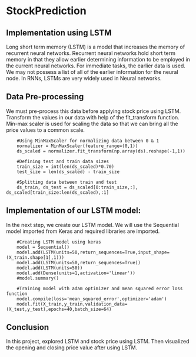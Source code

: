 # StockPrediction
## Implementation using LSTM
Long short term memory (LSTM) is a model that increases the memory of recurrent neural networks. Recurrent neural networks hold short term memory in that they allow earlier determining information to be employed in the current neural networks. For immediate tasks, the earlier data is used. We may not possess a list of all of the earlier information for the neural node. In RNNs, LSTMs are very widely used in Neural networks.

## Data Pre-processing
We must pre-process this data before applying stock price using LSTM. Transform the values in our data with help of the fit_transform function. Min-max scaler is used for scaling the data so that we can bring all the price values to a common scale.
```
    #Using MinMaxScaler for normalizing data between 0 & 1
    normalizer = MinMaxScaler(feature_range=(0,1))
    ds_scaled = normalizer.fit_transform(np.array(ds).reshape(-1,1))

    #Defining test and train data sizes
    train_size = int(len(ds_scaled)*0.70)
    test_size = len(ds_scaled) - train_size

    #Splitting data between train and test
    ds_train, ds_test = ds_scaled[0:train_size,:], ds_scaled[train_size:len(ds_scaled),:1]
```

## Implementation of our LSTM model:

In the next step, we create our LSTM model. We will use the Sequential model imported from Keras and required libraries are imported.
```
    #Creating LSTM model using keras
    model = Sequential()
    model.add(LSTM(units=50,return_sequences=True,input_shape=(X_train.shape[1],1)))
    model.add(LSTM(units=50,return_sequences=True))
    model.add(LSTM(units=50))
    model.add(Dense(units=1,activation='linear'))
    #model.summary()

    #Training model with adam optimizer and mean squared error loss function
    model.compile(loss='mean_squared_error',optimizer='adam')
    model.fit(X_train,y_train,validation_data=(X_test,y_test),epochs=40,batch_size=64)
```

## Conclusion

In this project, explored LSTM and stock price using LSTM. Then visualized the opening and closing price value after using LSTM.
